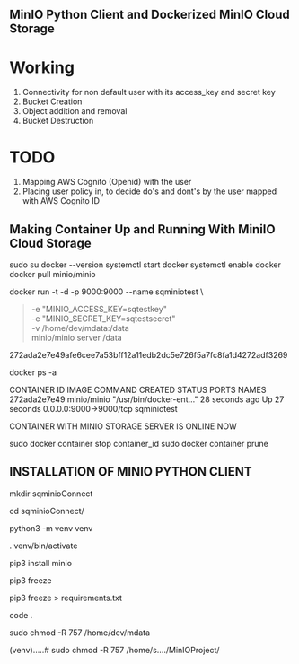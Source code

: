 ## MinIO Python Client and Dockerized MinIO Cloud Storage

# Working
1. Connectivity for non default user with its access_key and secret key
2. Bucket Creation 
3. Object addition and removal
3. Bucket Destruction

# TODO
1. Mapping AWS Cognito (Openid) with the user
2. Placing user policy in, to decide do's and dont's by the user mapped with AWS Cognito ID

## Making Container Up and Running With MiniIO Cloud Storage
sudo su
docker --version
systemctl start docker
systemctl enable docker
docker pull minio/minio

docker run -t -d -p 9000:9000 --name sqminiotest \
> -e "MINIO_ACCESS_KEY=sqtestkey" \
> -e "MINIO_SECRET_KEY=sqtestsecret" \
> -v /home/dev/mdata:/data \
> minio/minio server /data 

272ada2e7e49afe6cee7a53bff12a11edb2dc5e726f5a7fc8fa1d4272adf3269

docker ps -a

CONTAINER ID   IMAGE                           COMMAND                  CREATED          STATUS                      PORTS                    NAMES
272ada2e7e49   minio/minio                     "/usr/bin/docker-ent…"   28 seconds ago   Up 27 seconds               0.0.0.0:9000->9000/tcp   sqminiotest

CONTAINER WITH MINIO STORAGE SERVER IS ONLINE NOW 

sudo docker container stop container_id
sudo docker container prune

## INSTALLATION OF MINIO PYTHON CLIENT

mkdir sqminioConnect

cd sqminioConnect/

python3 -m venv venv

. venv/bin/activate

pip3 install minio

pip3 freeze

pip3 freeze > requirements.txt

code .


sudo chmod -R 757 /home/dev/mdata

(venv).....# sudo chmod -R 757 /home/s..../MinIOProject/
